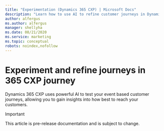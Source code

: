 ```yaml
---
title: "Experimentation (Dynamics 365 CXP) | Microsoft Docs"
description: "Learn how to use AI to refine customer journeys in Dynamics 365 CXP."
author: alfergus
ms.author: alfergus
manager: shellyha
ms.date: 08/21/2020
ms.service: marketing
ms.topic: conceptual
robots: noindex,nofollow
---
```


# Experiment and refine journeys in 365 CXP journey

Dynamics 365 CXP uses powerful AI to test your event based customer journeys, allowing you to gain insights into how best to reach your customers.

> [!IMPORTANT]
> This article is pre-release documentation and is subject to change.